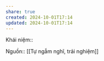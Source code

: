 ```yaml
---
share: true
created: 2024-10-01T17:14
updated: 2024-10-01T17:14
---
```

Khái niệm:: 

Nguồn:: [[Tự ngẫm nghĩ, trải nghiệm]]